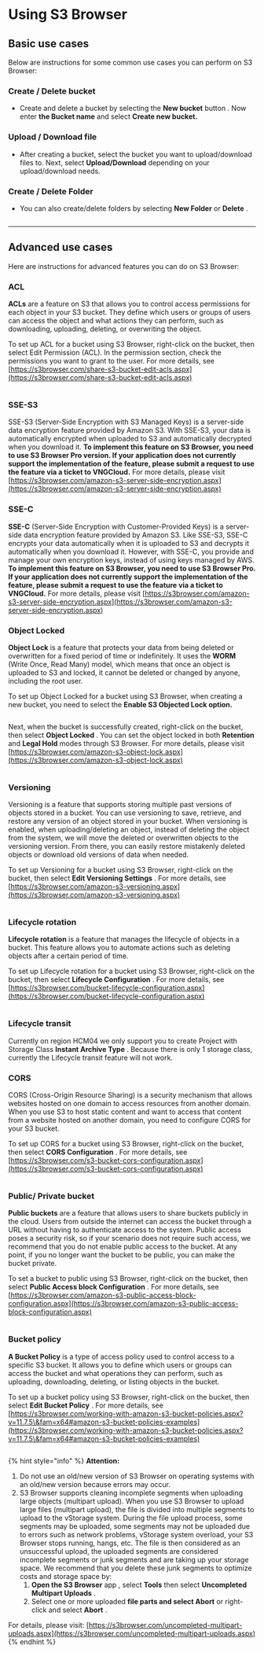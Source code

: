 # Using S3 Browser

## Basic use cases <a href="#cac-usecase-co-ban" id="cac-usecase-co-ban"></a>

Below are instructions for some common use cases you can perform on S3 Browser:

### **Create / Delete bucket** <a href="#tao-xoa-bucket" id="tao-xoa-bucket"></a>

* Create and delete a bucket by selecting the **New bucket** button . Now enter **the Bucket name** and select **Create new bucket.**

### **Upload / Download file** <a href="#upload-download-file" id="upload-download-file"></a>

* After creating a bucket, select the bucket you want to upload/download files to. Next, select **Upload/Download** depending on your upload/download needs.

### **Create / Delete Folder** <a href="#tao-xoa-folder" id="tao-xoa-folder"></a>

* You can also create/delete folders by selecting **New Folder** or **Delete** .

<figure><img src="../../../../../.gitbook/assets/image (11) (1) (1) (1).png" alt=""><figcaption></figcaption></figure>

***

## Advanced use cases <a href="#cac-usecase-nang-cao" id="cac-usecase-nang-cao"></a>

Here are instructions for advanced features you can do on S3 Browser:

### **ACL** <a href="#acl" id="acl"></a>

**ACLs** are a feature on S3 that allows you to control access permissions for each object in your S3 bucket. They define which users or groups of users can access the object and what actions they can perform, such as downloading, uploading, deleting, or overwriting the object.

To set up ACL for a bucket using S3 Browser, right-click on the bucket, then select Edit Permission (ACL). In the permission section, check the permissions you want to grant to the user. For more details, see [https://s3browser.com/share-s3-bucket-edit-acls.aspx](https://s3browser.com/share-s3-bucket-edit-acls.aspx)

<figure><img src="../../../../../.gitbook/assets/image (22) (1) (1) (1).png" alt=""><figcaption></figcaption></figure>

### **SSE-S3** <a href="#sse-s3" id="sse-s3"></a>

SSE-S3 (Server-Side Encryption with S3 Managed Keys) is a server-side data encryption feature provided by Amazon S3. With SSE-S3, your data is automatically encrypted when uploaded to S3 and automatically decrypted when you download it. **To implement this feature on S3 Browser, you need to use S3 Browser Pro version. If your application does not currently support the implementation of the feature, please submit a request to use the feature via a ticket to VNGCloud.** For more details, please visit [https://s3browser.com/amazon-s3-server-side-encryption.aspx](https://s3browser.com/amazon-s3-server-side-encryption.aspx)

### **SSE-C** <a href="#sse-c" id="sse-c"></a>

**SSE-C** (Server-Side Encryption with Customer-Provided Keys) is a server-side data encryption feature provided by Amazon S3. Like SSE-S3, SSE-C encrypts your data automatically when it is uploaded to S3 and decrypts it automatically when you download it. However, with SSE-C, you provide and manage your own encryption keys, instead of using keys managed by AWS. **To implement this feature on S3 Browser, you need to use S3 Browser Pro. If your application does not currently support the implementation of the feature, please submit a request to use the feature via a ticket to VNGCloud.** For more details, please visit [https://s3browser.com/amazon-s3-server-side-encryption.aspx](https://s3browser.com/amazon-s3-server-side-encryption.aspx)

### **Object Locked** <a href="#object-locked" id="object-locked"></a>

**Object Lock** is a feature that protects your data from being deleted or overwritten for a fixed period of time or indefinitely. It uses the **WORM** (Write Once, Read Many) model, which means that once an object is uploaded to S3 and locked, it cannot be deleted or changed by anyone, including the root user.

To set up Object Locked for a bucket using S3 Browser, when creating a new bucket, you need to select the **Enable S3 Objected Lock option.**

<figure><img src="../../../../../.gitbook/assets/image (21) (1) (1) (1).png" alt=""><figcaption></figcaption></figure>

Next, when the bucket is successfully created, right-click on the bucket, then select **Object Locked** . You can set the object locked in both **Retention** and **Legal Hold** modes through S3 Browser. For more details, please visit [https://s3browser.com/amazon-s3-object-lock.aspx](https://s3browser.com/amazon-s3-object-lock.aspx)

<figure><img src="../../../../../.gitbook/assets/image (20) (1) (1) (1).png" alt=""><figcaption></figcaption></figure>

### **Versioning** <a href="#versioning" id="versioning"></a>

Versioning is a feature that supports storing multiple past versions of objects stored in a bucket. You can use versioning to save, retrieve, and restore any version of an object stored in your bucket. When versioning is enabled, when uploading/deleting an object, instead of deleting the object from the system, we will move the deleted or overwritten objects to the versioning version. From there, you can easily restore mistakenly deleted objects or download old versions of data when needed.

To set up Versioning for a bucket using S3 Browser, right-click on the bucket, then select **Edit Versioning Settings** . For more details, see [https://s3browser.com/amazon-s3-versioning.aspx](https://s3browser.com/amazon-s3-versioning.aspx)

<figure><img src="../../../../../.gitbook/assets/image (19) (1) (1) (1).png" alt=""><figcaption></figcaption></figure>

### **Lifecycle rotation** <a href="#lifecycle-rotation" id="lifecycle-rotation"></a>

**Lifecycle rotation** is a feature that manages the lifecycle of objects in a bucket. This feature allows you to automate actions such as deleting objects after a certain period of time.

To set up Lifecycle rotation for a bucket using S3 Browser, right-click on the bucket, then select **Lifecycle Configuration** . For more details, see [https://s3browser.com/bucket-lifecycle-configuration.aspx](https://s3browser.com/bucket-lifecycle-configuration.aspx)

<figure><img src="../../../../../.gitbook/assets/image (18) (1) (1) (1).png" alt=""><figcaption></figcaption></figure>

### **Lifecycle transit** <a href="#lifecycle-transit" id="lifecycle-transit"></a>

Currently on region HCM04 we only support you to create Project with Storage Class **Instant Archive Type** . Because there is only 1 storage class, currently the Lifecycle transit feature will not work.

### **CORS** <a href="#cors" id="cors"></a>

CORS (Cross-Origin Resource Sharing) is a security mechanism that allows websites hosted on one domain to access resources from another domain. When you use S3 to host static content and want to access that content from a website hosted on another domain, you need to configure CORS for your S3 bucket.

To set up CORS for a bucket using S3 Browser, right-click on the bucket, then select **CORS Configuration** . For more details, see [https://s3browser.com/s3-bucket-cors-configuration.aspx](https://s3browser.com/s3-bucket-cors-configuration.aspx)

<figure><img src="../../../../../.gitbook/assets/image (17) (1) (1) (1).png" alt=""><figcaption></figcaption></figure>

### **Public/ Private bucket** <a href="#public-private-bucket" id="public-private-bucket"></a>

**Public buckets** are a feature that allows users to share buckets publicly in the cloud. Users from outside the internet can access the bucket through a URL without having to authenticate access to the system. Public access poses a security risk, so if your scenario does not require such access, we recommend that you do not enable public access to the bucket. At any point, if you no longer want the bucket to be public, you can make the bucket private.

To set a bucket to public using S3 Browser, right-click on the bucket, then select **Public Access block Configuration** . For more details, see [https://s3browser.com/amazon-s3-public-access-block-configuration.aspx](https://s3browser.com/amazon-s3-public-access-block-configuration.aspx)

<figure><img src="../../../../../.gitbook/assets/image (16) (1) (1) (1).png" alt=""><figcaption></figcaption></figure>

### **Bucket policy** <a href="#bucket-policy" id="bucket-policy"></a>

**A Bucket Policy** is a type of access policy used to control access to a specific S3 bucket. It allows you to define which users or groups can access the bucket and what operations they can perform, such as uploading, downloading, deleting, or listing objects in the bucket.

To set up a bucket policy using S3 Browser, right-click on the bucket, then select **Edit Bucket Policy** . For more details, see [https://s3browser.com/working-with-amazon-s3-bucket-policies.aspx?v=11.7.5\&fam=x64#amazon-s3-bucket-policies-examples](https://s3browser.com/working-with-amazon-s3-bucket-policies.aspx?v=11.7.5\&fam=x64#amazon-s3-bucket-policies-examples)

<figure><img src="../../../../../.gitbook/assets/image (15) (1) (1) (1).png" alt=""><figcaption></figcaption></figure>

{% hint style="info" %}
**Attention:**

1. Do not use an old/new version of S3 Browser on operating systems with an old/new version because errors may occur.
2. S3 Browser supports cleaning incomplete segments when uploading large objects (multipart upload). When you use S3 Browser to upload large files (multipart upload), the file is divided into multiple segments to upload to the vStorage system. During the file upload process, some segments may be uploaded, some segments may not be uploaded due to errors such as network problems, vStorage system overload, your S3 Browser stops running, hangs, etc. The file is then considered as an unsuccessful upload, the uploaded segments are considered incomplete segments or junk segments and are taking up your storage space. We recommend that you delete these junk segments to optimize costs and storage space by:
   1. **Open the S3 Browser** app , select **Tools** then select **Uncompleted Multipart Uploads** .
   2. Select one or more uploaded **file parts and select Abort** or right-click and select **Abort** .

For details, please visit: [https://s3browser.com/uncompleted-multipart-uploads.aspx](https://s3browser.com/uncompleted-multipart-uploads.aspx)
{% endhint %}

